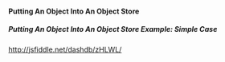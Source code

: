 #### Putting An Object Into An Object Store

##### Putting An Object Into An Object Store Example: Simple Case

http://jsfiddle.net/dashdb/zHLWL/